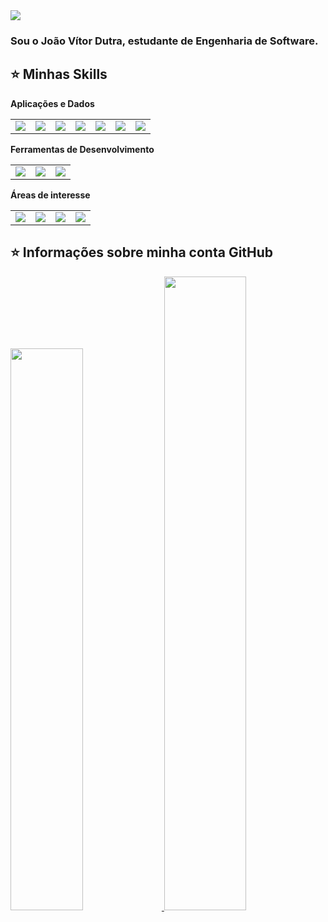 <img src="https://img.shields.io/static/v1?label=Perfil&message=joaodutra88&color=blue&style=for-the-badge&logo=GitHub">

<h3>Sou o <strong>João Vítor Dutra</strong>, estudante de <strong>Engenharia de Software.</strong> </h3>

<h2>⭐ Minhas Skills </h2>

**Aplicações e Dados**

<table>
  <tr>
    <td><img src="https://img.shields.io/badge/Node.js-43853D?style=for-the-badge&logo=node.js&logoColor=white"></td>
    <td><img src="https://img.shields.io/badge/JavaScript-323330?style=for-the-badge&logo=javascript&logoColor=F7DF1E"></td>
    <td><img src="https://img.shields.io/badge/HTML5-E34F26?style=for-the-badge&logo=html5&logoColor=white"></td>
    <td><img src="https://img.shields.io/badge/CSS-239120?&style=for-the-badge&logo=css3&logoColor=white"></td>
    <td><img src="https://img.shields.io/badge/Python-14354C?style=for-the-badge&logo=python&logoColor=white"></td>
    <td><img src="https://img.shields.io/badge/MySQL-00000F?style=for-the-badge&logo=mysql&logoColor=white"></td>
    <td><img src="https://img.shields.io/badge/CSS-239120?&style=for-the-badge&logo=css3&logoColor=white"></td>
  </tr>
</table>

**Ferramentas de Desenvolvimento**
<table>
  <tr>
    <td><img src="https://img.shields.io/badge/-Visual%20Studio%20Code-333333?style=for-the-badge&logo=visual-studio-code&logoColor=007ACC"></td>
    <td><img src="https://img.shields.io/badge/IntelliJ-000000.svg?style=for-the-badge&logo=intellij-idea&logoColor=white"></td>
    <td><img src="https://img.shields.io/badge/-Adobe%20XD-333333?style=for-the-badge&logo=adobe-xd&logoColor=white"></td>
  </tr>
</table>

**Áreas de interesse**

<table>
  <tr>
    <td><img src="https://img.shields.io/badge/Flutter-02569B?style=for-the-badge&logo=flutter&logoColor=white"></td>
    <td><img src="https://img.shields.io/badge/C%23-239120?style=for-the-badge&logo=c-sharp&logoColor=white"></td>
    <td><img src="https://img.shields.io/badge/React-20232A?style=for-the-badge&logo=react&logoColor=61DAFB"></td>
    <td><img src="https://img.shields.io/badge/Unity-100000?style=for-the-badge&logo=unity&logoColor=white"></td>
  </tr>
</table>

## ⭐ Informações sobre minha conta GitHub
<div>
    <a href="https://github.com/joaodutra88">
    <img width="48%" src="https://github-readme-stats.vercel.app/api?username=joaodutra88&theme=dark&show_icons=true">
    <img width="51%" src="https://github-readme-stats.vercel.app/api/top-langs/?username=joaodutra88&hide=html&layout=compact&theme=dark">
</div>